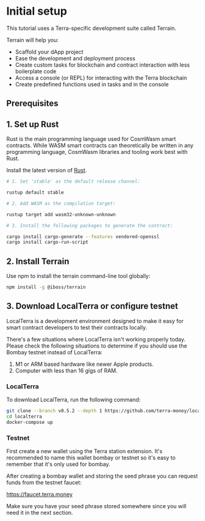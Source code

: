 # Initial setup

This tutorial uses a Terra-specific development suite called Terrain.

Terrain will help you:

* Scaffold your dApp project
* Ease the development and deployment process
* Create custom tasks for blockchain and contract interaction with less boilerplate code
* Access a console (or REPL) for interacting with the Terra blockchain
* Create predefined functions used in tasks and in the console

## Prerequisites

## 1. Set up Rust

Rust is the main programming language used for CosmWasm smart contracts. While WASM smart contracts can theoretically be written in any programming language, CosmWasm libraries and tooling work best with Rust.

Install the latest version of [Rust](https://www.rust-lang.org/tools/install).

```sh
# 1. Set 'stable' as the default release channel:

rustup default stable

# 2. Add WASM as the compilation target:

rustup target add wasm32-unknown-unknown

# 3. Install the following packages to generate the contract:

cargo install cargo-generate --features vendored-openssl
cargo install cargo-run-script
```

## 2. Install Terrain

Use npm to install the terrain command-line tool globally:

```sh
npm install -g @iboss/terrain
```

## 3. Download LocalTerra or configure testnet

LocalTerra is a development environment designed to make it easy for smart contract developers to test their contracts locally.

There's a few situations where LocalTerra isn't working properly today. Please check the following situations to determine if you should use the Bombay testnet instead of LocalTerra: 

1. M1 or ARM based hardware like newer Apple products. 
1. Computer with less than 16 gigs of RAM.

### LocalTerra

To download LocalTerra, run the following command:

```sh
git clone --branch v0.5.2 --depth 1 https://github.com/terra-money/localterra
cd localterra
docker-compose up
```

### Testnet

First create a new wallet using the Terra station extension. It's recommended to name this wallet bombay or testnet so it's easy to remember that it's only used for bombay.

After creating a bombay wallet and storing the seed phrase you can request funds from the testnet faucet: 

https://faucet.terra.money

Make sure you have your seed phrase stored somewhere since you will need it in the next section.
